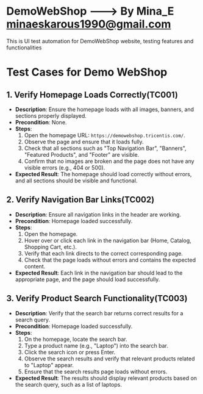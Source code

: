 # DemoWebShop ---> By Mina_E minaeskarous1990@gmail.com
This is UI test automation for DemoWebShop website, testing features and functionalities

# Test Cases for Demo WebShop

## 1. Verify Homepage Loads Correctly(TC001)
- **Description**: Ensure the homepage loads with all images, banners, and sections properly displayed.
- **Precondition**: None.
- **Steps**: 
  1. Open the homepage URL: `https://demowebshop.tricentis.com/`.
  2. Observe the page and ensure that it loads fully.
  3. Check that all sections such as "Top Navigation Bar", "Banners", "Featured Products", and "Footer" are visible.
  4. Confirm that no images are broken and the page does not have any visible errors (e.g., 404 or 500).
- **Expected Result**: The homepage should load correctly without errors, and all sections should be visible and functional.

## 2. Verify Navigation Bar Links(TC002)
- **Description**: Ensure all navigation links in the header are working.
- **Precondition**: Homepage loaded successfully.
- **Steps**: 
  1. Open the homepage.
  2. Hover over or click each link in the navigation bar (Home, Catalog, Shopping Cart, etc.).
  3. Verify that each link directs to the correct corresponding page.
  4. Check that the page loads without errors and contains the expected content.
- **Expected Result**: Each link in the navigation bar should lead to the appropriate page, and the page should load successfully.

## 3. Verify Product Search Functionality(TC003)
- **Description**: Verify that the search bar returns correct results for a search query.
- **Precondition**: Homepage loaded successfully.
- **Steps**: 
  1. On the homepage, locate the search bar.
  2. Type a product name (e.g., "Laptop") into the search bar.
  3. Click the search icon or press Enter.
  4. Observe the search results and verify that relevant products related to "Laptop" appear.
  5. Ensure that the search results page loads without errors.
- **Expected Result**: The results should display relevant products based on the search query, such as a list of laptops.

